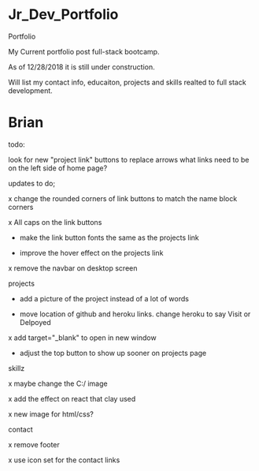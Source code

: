 # Jr_Dev_Portfolio
Portfolio

My Current portfolio post full-stack bootcamp.

As of 12/28/2018 it is still under construction.

Will list my contact info, educaiton, projects and skills realted to full stack development.

Brian
=======


todo:

look for new "project link" buttons to replace arrows
what links need to be on the left side of home page?


updates to do;

x change the rounded corners of link buttons to match the name block corners

x All caps on the link buttons

- make the link button fonts the same as the projects link

- improve the hover effect on the projects link

x remove the navbar on desktop screen

projects

- add a picture of the project instead of a lot of words

- move location of github and heroku links. change heroku to say Visit or Delpoyed

x add target="_blank" to open in new window

- adjust the top button to show up sooner on projects page

skillz

x maybe change the C:/ image

x add the effect on react that clay used

x new image for html/css?

contact

x remove footer

x use icon set for the contact links